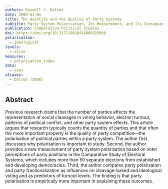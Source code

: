 ```yaml
---
authors: Russell J. Dalton
date: 2008-01-01
title: The Quantity and the Quality of Party Systems
subtitle: Party System Polarisation, Its Measurement, and Its Consequences
publication: Comparative Political Studies
doi: https://doi.org/10.1177/0010414008315860
polarisation:
  - ideological
levels:
  - elite
measures:
  - polarisation_index
data:
  - cses
aliases:
  - Dalton (2008)
---
```

## Abstract
Previous research claims that the number of parties affects the representation of social cleavages in voting behavior, election turnout, patterns of political conflict, and other party system effects. This article argues that research typically counts the quantity of parties and that often the more important property is the quality of party competition—the polarisation of political parties within a party system. The author first discusses why polarisation is important to study. Second, the author provides a new measurement of party system polarisation based on voter perceptions of party positions in the Comparative Study of Electoral Systems, which includes more than 50 separate elections from established and developing democracies. Third, the author compares party polarisation and party fractionalization as influences on cleavage-based and ideological voting and as predictors of turnout levels. The finding is that party polarisation is empirically more important in explaining these outcomes.